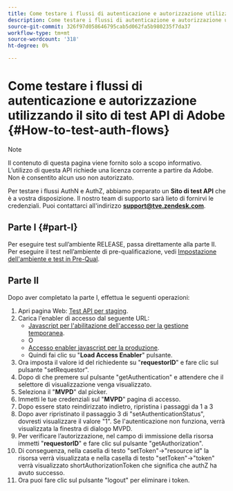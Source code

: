 ```yaml
---
title: Come testare i flussi di autenticazione e autorizzazione utilizzando il sito di test API di Adobe
description: Come testare i flussi di autenticazione e autorizzazione utilizzando il sito di test API di Adobe
source-git-commit: 326f97d058646795cab5d062fa5b980235f7da37
workflow-type: tm+mt
source-wordcount: '318'
ht-degree: 0%

---
```



# Come testare i flussi di autenticazione e autorizzazione utilizzando il sito di test API di Adobe {#How-to-test-auth-flows}

>[!NOTE]
>
>Il contenuto di questa pagina viene fornito solo a scopo informativo. L’utilizzo di questa API richiede una licenza corrente a partire da Adobe. Non è consentito alcun uso non autorizzato.

Per testare i flussi AuthN e AuthZ, abbiamo preparato un **Sito di test API** che è a vostra disposizione. Il nostro team di supporto sarà lieto di fornirvi le credenziali. Puoi contattarci all&#39;indirizzo **support@tve.zendesk.com**.


## Parte I {#part-I}

Per eseguire test sull’ambiente RELEASE, passa direttamente alla parte II.  Per eseguire il test nell’ambiente di pre-qualificazione, vedi [Impostazione dell&#39;ambiente e test in Pre-Qual](/help/authentication/setting-up-your-environment-and-testing-in-prequal.md).

## Parte II

Dopo aver completato la parte I, effettua le seguenti operazioni:


1. Apri pagina Web: [Test API per staging](https://sp.auth-staging.adobe.com/apitest/api.html).
1. Carica l&#39;enabler di accesso dal seguente URL:
   * [Javascript per l&#39;abilitazione dell&#39;accesso per la gestione temporanea](https://entitlement.auth-staging.adobe.com/entitlement/js/AccessEnabler.js).
   * O
   * [Accesso enabler javascript per la produzione](https://entitlement.auth.adobe.com/entitlement/js/AccessEnabler.js).
   * Quindi fai clic su &quot;**Load Access Enabler**&quot; pulsante.
1. Ora imposta il valore id del richiedente su &quot;**requestorID**&quot; e fare clic sul pulsante &quot;setRequestor&quot;.
1. Dopo di che premere sul pulsante &quot;getAuthentication&quot; e attendere che il selettore di visualizzazione venga visualizzato.
1. Seleziona il &quot;**MVPD**&quot; dal picker.
1. Immetti le tue credenziali sul &quot;**MVPD**&quot; pagina di accesso.
1. Dopo essere stato reindirizzato indietro, ripristina i passaggi da 1 a 3
1. Dopo aver ripristinato il passaggio 3 di &quot;setAuthenticationStatus&quot;, dovresti visualizzare il valore &quot;1&quot;. Se l&#39;autenticazione non funziona, verrà visualizzata la finestra di dialogo MVPD.
1. Per verificare l’autorizzazione, nel campo di immissione della risorsa immetti &quot;**requestorID**&quot; e fare clic sul pulsante &quot;getAuthorization&quot;.
1. Di conseguenza, nella casella di testo &quot;setToken&quot;-\>&quot;resource id&quot; la risorsa verrà visualizzata e nella casella di testo &quot;setToken&quot;-\>&quot;token&quot; verrà visualizzato shortAuthorizationToken che significa che authZ ha avuto successo.
1. Ora puoi fare clic sul pulsante &quot;logout&quot; per eliminare i token.

